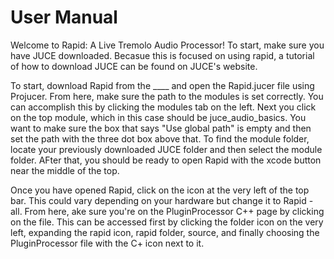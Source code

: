 # User Manual

Welcome to Rapid: A Live Tremolo Audio Processor! To start, make sure you have JUCE downloaded. Becasue this is focused on using rapid, a tutorial of how to download JUCE can be found on JUCE's website.

To start, download Rapid from the ____ and open the Rapid.jucer file using Projucer. From here, make sure the path to the modules is set correctly. You can accomplish this by clicking the modules tab on the left. Next you click on the top module, which in this case should be juce_audio_basics. You want to make sure the box that says "Use global path" is empty and then set the path with the three dot box above that. To find the module folder, locate your previously downloaded JUCE folder and then select the module folder. AFter that, you should be ready to open Rapid with the xcode button near the middle of the top. 

Once you have opened Rapid, click on the icon at the very left of the top bar. This could vary depending on your hardware but change it to Rapid - all. From here, ake sure you're on the PluginProcessor C++ page by clicking on the file. This can be accessed first by clicking the folder icon on the very left, expanding the rapid icon, rapid folder, source, and finally choosing the PluginProcessor file with the C+ icon next to it. 
